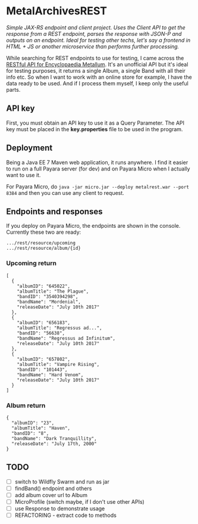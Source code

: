 # MetalArchivesREST

_Simple JAX-RS endpoint and client project. Uses the Client API to get the response from a REST endpoint, parses the response with JSON-P and outputs on an endpoint. Ideal for testing other techs, let's say a frontend in HTML + JS or another microservice than performs further processing._

While searching for REST endpoints to use for testing, I came across the [RESTful API for Encyclopaedia Metallum](http://em.wemakesites.net/#/overview). It's an unofficial API but it's ideal for testing purposes, it returns a single Album, a single Band with all their info etc. So when I want to work with an online store for example, I have the data ready to be used. And if I process them myself, I keep only the useful parts.

## API key
First, you must obtain an API key to use it as a Query Parameter. The API key must be placed in the **key.properties** file to be used in the program.

## Deployment
Being a Java EE 7 Maven web application, it runs anywhere. I find it easier to run on a full Payara server (for dev) and on Payara Micro when I actually want to use it.

For Payara Micro, do `java -jar micro.jar --deploy metalrest.war --port 8384` and then you can use any client to request.

## Endpoints and responses
If you deploy on Payara Micro, the endpoints are shown in the console. Currently these two are ready:
```
.../rest/resource/upcoming
.../rest/resource/album/{id}
```
### Upcoming return
```
[
  {
    "albumID": "645022",
    "albumTitle": "The Plague",
    "bandID": "3540394298",
    "bandName": "Mordenial",
    "releaseDate": "July 10th 2017"
  },
  {
    "albumID": "656183",
    "albumTitle": "Regressus ad...",
    "bandID": "56638",
    "bandName": "Regressus ad Infinitum",
    "releaseDate": "July 10th 2017"
  },
  {
    "albumID": "657802",
    "albumTitle": "Vampire Rising",
    "bandID": "101443",
    "bandName": "Hard Venom",
    "releaseDate": "July 10th 2017"
  }
]
```
### Album return
```
{
  "albumID": "23",
  "albumTitle": "Haven",
  "bandID": "8",
  "bandName": "Dark Tranquillity",
  "releaseDate": "July 17th, 2000"
}
```
## TODO
- [ ] switch to Wildfly Swarm and run as jar
- [ ] findBand() endpoint and others
- [ ] add album cover url to Album
- [ ] MicroProfile (switch maybe, if I don't use other APIs)
- [ ] use Response to demonstrate usage
- [ ] REFACTORING - extract code to methods
